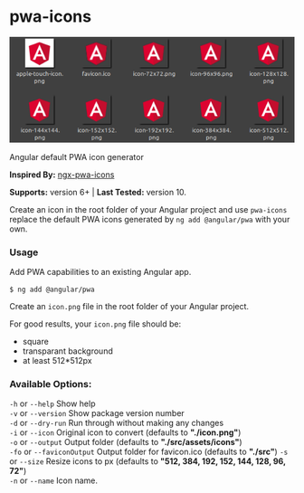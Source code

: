 # pwa-icons

![PWA icons](./pwa-icons.png)

Angular default PWA icon generator

**Inspired By:** [ngx-pwa-icons](https://github.com/pverhaert/ngx-pwa-icons)

**Supports:** version 6+ | **Last Tested:** version 10.   

Create an icon in the root folder of your Angular project and use `pwa-icons` replace the default PWA icons generated by ```ng add @angular/pwa``` with your own.



### Usage

Add PWA capabilities to an existing Angular app.

    $ ng add @angular/pwa

Create an `icon.png` file in the root folder of your Angular project. 

For good results, your `icon.png` file should be:

- square
- transparant background
- at least 512*512px

### Available Options:

`-h` or `--help` Show help   
`-v` or `--version` Show package version number   
`-d` or `--dry-run` Run through without making any changes  
`-i` or `--icon` Original icon to convert (defaults to **"./icon.png"**)   
`-o` or `--output` Output folder  (defaults to **"./src/assets/icons"**)   
`-fo` or `--faviconOutput` Output folder for favicon.ico  (defaults to **"./src"**) 
`-s` or `--size` Resize icons to px  (defaults to **"512, 384, 192, 152, 144, 128, 96, 72"**)   
`-n` or `--name` Icon name.   
